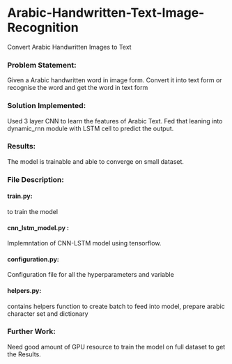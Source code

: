 # Arabic-Handwritten-Text-Image-Recognition
Convert Arabic Handwritten Images to Text

### Problem Statement: 
Given a Arabic handwritten word in image form. Convert it into text form or recognise the word and get the word in text form


### Solution Implemented:
Used 3 layer CNN to learn the features of Arabic Text. Fed that leaning into dynamic_rnn module with LSTM cell to predict the output.


### Results: 
The model is trainable and able to converge on small dataset.


### File Description:
#### train.py: 
to train the model
#### cnn_lstm_model.py : 
Implemntation of CNN-LSTM model using tensorflow.
#### configuration.py: 
Configuration file for all the hyperparameters and variable
#### helpers.py: 
contains helpers function to create batch to feed into model, prepare arabic character set and dictionary


### Further Work:
Need good amount of GPU resource to train the model on full dataset to get the Results.
